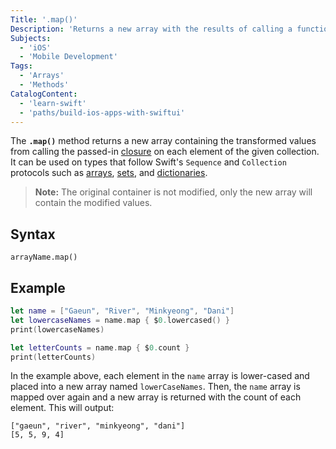 ```yaml
---
Title: '.map()'
Description: 'Returns a new array with the results of calling a function for every element in the array.'
Subjects:
  - 'iOS'
  - 'Mobile Development'
Tags:
  - 'Arrays'
  - 'Methods'
CatalogContent:
  - 'learn-swift'
  - 'paths/build-ios-apps-with-swiftui'
---
```


The **`.map()`** method returns a new array containing the transformed values from calling the passed-in [closure](https://www.codecademy.com/resources/docs/swift/closures) on each element of the given collection. It can be used on types that follow Swift's `Sequence` and `Collection` protocols such as [arrays](https://www.codecademy.com/resources/docs/swift/arrays), [sets](https://www.codecademy.com/resources/docs/swift/sets), and [dictionaries](https://www.codecademy.com/resources/docs/swift/dictionaries). 
 
> **Note:** The original container is not modified, only the new array will contain the modified values.

## Syntax

```pseudo
arrayName.map()
```

## Example

```swift
let name = ["Gaeun", "River", "Minkyeong", "Dani"]
let lowercaseNames = name.map { $0.lowercased() }
print(lowercaseNames)

let letterCounts = name.map { $0.count }
print(letterCounts)
```

In the example above, each element in the `name` array is lower-cased and placed into a new array named `lowerCaseNames`. Then, the `name` array is mapped over again and a new array is returned with the count of each element. This will output:

```shell
["gaeun", "river", "minkyeong", "dani"]
[5, 5, 9, 4]
```
